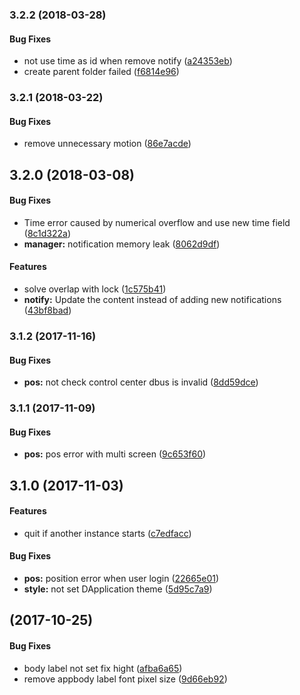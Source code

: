 <a name="3.2.2"></a>
### 3.2.2 (2018-03-28)


#### Bug Fixes

*   not use time as id when remove notify ([a24353eb](https://github.com/linuxdeepin/deepin-notifications/commit/a24353ebc3c9df5f94a342435fd91726d26d01ec))
*   create parent folder failed ([f6814e96](https://github.com/linuxdeepin/deepin-notifications/commit/f6814e9660e3d5c408354ce59e8fead0f3687e59))



<a name="3.2.1"></a>
### 3.2.1 (2018-03-22)


#### Bug Fixes

*   remove unnecessary motion ([86e7acde](https://github.com/linuxdeepin/deepin-notifications/commit/86e7acde6cdc16d45589199883294dc45cdbc5f7))



<a name=""></a>
##  3.2.0 (2018-03-08)


#### Bug Fixes

*   Time error caused by numerical overflow and use new time field ([8c1d322a](https://github.com/linuxdeepin/deepin-notifications/commit/8c1d322a1ab553b9f5260c1ea24680287cd5c2eb))
* **manager:**  notification memory leak ([8062d9df](https://github.com/linuxdeepin/deepin-notifications/commit/8062d9dfb76efe9746c8459cc0eb2bb950cf77a2))

#### Features

*   solve overlap with lock ([1c575b41](https://github.com/linuxdeepin/deepin-notifications/commit/1c575b416c12c849afc920c07e87932dc51798bf))
* **notify:**  Update the content instead of adding new notifications ([43bf8bad](https://github.com/linuxdeepin/deepin-notifications/commit/43bf8bad8ee141ee068b77228f1333c2d4722acd))



<a name="3.1.2"></a>
### 3.1.2 (2017-11-16)


#### Bug Fixes

* **pos:**  not check control center dbus is invalid ([8dd59dce](https://github.com/linuxdeepin/deepin-notifications/commit/8dd59dce0bc13318bb757ef1e6ce40ddac167308))



<a name="3.1.1"></a>
### 3.1.1 (2017-11-09)


#### Bug Fixes

* **pos:**  pos error with multi screen ([9c653f60](https://github.com/linuxdeepin/deepin-notifications/commit/9c653f60c131e2d633a2619c133b4fffafafc938))



<a name=""></a>
##  3.1.0 (2017-11-03)


#### Features

*   quit if another instance starts ([c7edfacc](https://github.com/linuxdeepin/deepin-notifications/commit/c7edfacc37c54c15b3aa4ba052c47deca368c851))

#### Bug Fixes

* **pos:**  position error when user login ([22665e01](https://github.com/linuxdeepin/deepin-notifications/commit/22665e01589a92a6a1626850e85f5302eb61a96a))
* **style:**  not set DApplication theme ([5d95c7a9](https://github.com/linuxdeepin/deepin-notifications/commit/5d95c7a9e9c51ee920e8b3d9cd3951595381aecd))



<a name=""></a>
##  (2017-10-25)


#### Bug Fixes

*   body label not set fix hight ([afba6a65](https://github.com/linuxdeepin/deepin-notifications/commit/afba6a65462464abab4bf6cb3bda86dac7f242c8))
*   remove appbody label font pixel size ([9d66eb92](https://github.com/linuxdeepin/deepin-notifications/commit/9d66eb92d12ec6b5501d15bdc36e7025fcb3adfc))



